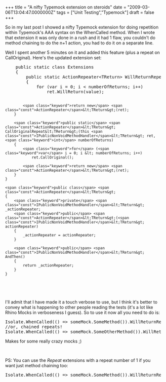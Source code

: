 ﻿+++
title = "A nifty Typemock extension on steroids"
date = "2009-03-06T13:04:47.0000000Z"
tags = ["Unit Testing","Typemock"]
draft = false
+++

<p>So in my last post I showed a nifty Typemock extension for doing repetition within Typemock's AAA syntax on the WhenCalled method. When I wrote that extension it was only done in a rush and it had 1 flaw, you couldn't do method chaining to do the n+1 action, you had to do it on a separate line.</p>
<p>Well I spent another 5 minutes on it and added this feature (plus a repeat on CallOriginal). Here's the updated extension set:</p>
<pre>    <span class="keyword">public</span> <span class="keyword">static</span> <span class="keyword">class</span> Extensions
    {
        <span class="keyword">public static</span> <span class="const">ActionRepeater</span>&lt;TReturn&gt; WillReturnRepeat&lt;TReturn&gt;(this <span class="const">IPublicNonVoidMethodHandler</span>&lt;TReturn&gt; ret, TReturn value, <span class="keyword">int</span> numberOfReturns)
        {
            <span class="keyword">for</span> (<span class="keyword">var</span> i = 0; i &lt; numberOfReturns; i++)
                ret.WillReturn(value);

            <span class="keyword">return new</span> <span class="const">ActionRepeater</span>&lt;TReturn&gt;(ret);
        }

        <span class="keyword">public static</span> <span class="const">ActionRepeater</span>&lt;TReturn&gt; CallOriginalRepeat&lt;TReturn&gt;(this <span class="const">IPublicNonVoidMethodHandler</span>&lt;TReturn&gt; ret, <span class="keyword">int</span> numberOfReturns)
        {
            <span class="keyword">for</span> (<span class="keyword">var</span> i = 0; i &lt; numberOfReturns; i++)
                ret.CallOriginal();
            
            <span class="keyword">return new</span> <span class="const">ActionRepeater</span>&lt;TReturn&gt;(ret);
        }
    }

    <span class="keyword">public class</span> <span class="const">ActionRepeater</span>&lt;TReturn&gt;
    {
        <span class="keyword">private</span> <span class="const">IPublicNonVoidMethodHandler</span>&lt;TReturn&gt; _actionRepeater;
        <span class="keyword">public</span> <span class="const">ActionRepeater</span>&lt;TReturn&gt;(<span class="const">IPublicNonVoidMethodHandler</span>&lt;TReturn&gt; actionRepeater)
        {
            _actionRepeater = actionRepeater;
        }

        <span class="keyword">public</span> <span class="const">IPublicNonVoidMethodHandler</span>&lt;TReturn&gt; AndThen()
        {
            return _actionRepeater;
        }
    }
</pre>
<p>&nbsp;</p>
<p>I'll admit that I have made it a touch verbose to use, but I think it's better to convey what is happening to other people reading the tests (it's a lot like Rhino Mocks in verboseness I guess). So to use it now all you need to do is:</p>
<pre><span class="const">Isolate</span>.WhenCalled(() =&gt; someMock.SomeMethod()).WillReturnRepeat(<span class="keyword">true</span>, 3).AndThen().CallOriginal();
//or, chained repeats!
<span class="const">Isolate</span>.WhenCalled(() =&gt; someMock.SomeOtherMethod()).WillReturnRepeat(<span class="string">"Hello World"</span>, 2).AndThen().WilLReturnRepeat(<span class="keyword">"Good-bye World"</span>, 2).AndThen().CallOriginal();
</pre>
<p>Makes for some really crazy mocks ;)</p>
<p>&nbsp;</p>
<p>PS: You can use the <em>Repeat</em>&nbsp;extensions with a repeat number of 1 if you want just method chaining too:</p>
<pre><span class="const">Isolate</span>.WhenCalled(() =&gt; someMock.SomeMethod()).WillReturnRepeat(<span class="keyword">true</span>, 1).CallOriginalRepeat(1).ReturnRecursiveFakes();</pre>